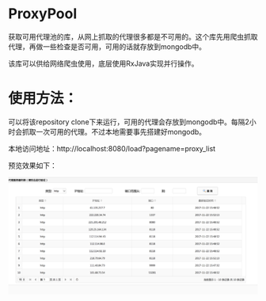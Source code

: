 # ProxyPool


获取可用代理池的库，从网上抓取的代理很多都是不可用的。这个库先用爬虫抓取代理，再做一些检查是否可用，可用的话就存放到mongodb中。

该库可以供给网络爬虫使用，底层使用RxJava实现并行操作。


# 使用方法：

可以将该repository clone下来运行，可用的代理会存放到mongodb中。每隔2小时会抓取一次可用的代理。不过本地需要事先搭建好mongodb。

本地访问地址：http://localhost:8080/load?pagename=proxy_list

预览效果如下：

![](proxy_list.png)